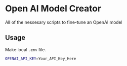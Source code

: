# Open AI Model Creator

All of the nessesary scripts to fine-tune an OpenAI model

## Usage

Make local `.env` file.

```bash
OPENAI_API_KEY=Your_API_Key_Here
```